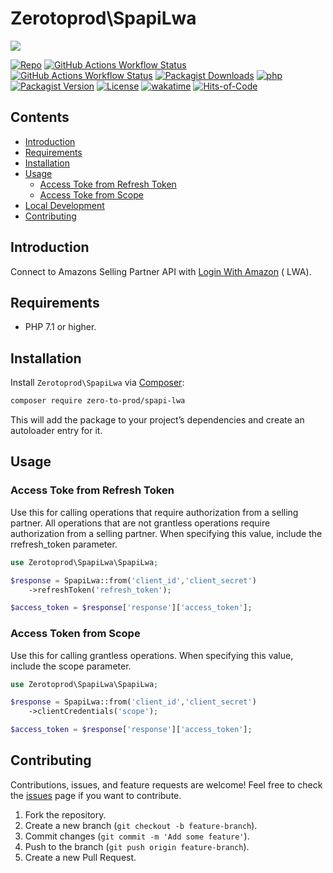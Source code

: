 # Zerotoprod\SpapiLwa

![](art/logo.png)

[![Repo](https://img.shields.io/badge/github-gray?logo=github)](https://github.com/zero-to-prod/spapi-lwa)
[![GitHub Actions Workflow Status](https://img.shields.io/github/actions/workflow/status/zero-to-prod/spapi-lwa/test.yml?label=test)](https://github.com/zero-to-prod/spapi-lwa/actions)
[![GitHub Actions Workflow Status](https://img.shields.io/github/actions/workflow/status/zero-to-prod/spapi-lwa/backwards_compatibility.yml?label=backwards_compatibility)](https://github.com/zero-to-prod/spapi-lwa/actions)
[![Packagist Downloads](https://img.shields.io/packagist/dt/zero-to-prod/spapi-lwa?color=blue)](https://packagist.org/packages/zero-to-prod/spapi-lwa/stats)
[![php](https://img.shields.io/packagist/php-v/zero-to-prod/spapi-lwa.svg?color=purple)](https://packagist.org/packages/zero-to-prod/spapi-lwa/stats)
[![Packagist Version](https://img.shields.io/packagist/v/zero-to-prod/spapi-lwa?color=f28d1a)](https://packagist.org/packages/zero-to-prod/spapi-lwa)
[![License](https://img.shields.io/packagist/l/zero-to-prod/spapi-lwa?color=pink)](https://github.com/zero-to-prod/spapi-lwa/blob/main/LICENSE.md)
[![wakatime](https://wakatime.com/badge/github/zero-to-prod/spapi-lwa.svg)](https://wakatime.com/badge/github/zero-to-prod/spapi-lwa)
[![Hits-of-Code](https://hitsofcode.com/github/zero-to-prod/spapi-lwa?branch=main)](https://hitsofcode.com/github/zero-to-prod/spapi-lwa/view?branch=main)

## Contents

- [Introduction](#introduction)
- [Requirements](#requirements)
- [Installation](#installation)
- [Usage](#usage)
    - [Access Toke from Refresh Token](#access-toke-from-refresh-token)
    - [Access Toke from Scope](#access-token-from-scope)
- [Local Development](./LOCAL_DEVELOPMENT.md)
- [Contributing](#contributing)

## Introduction

Connect to Amazons Selling Partner API with [Login With Amazon](https://developer-docs.amazon.com/sp-api/docs/connecting-to-the-selling-partner-api) (
LWA).

## Requirements

- PHP 7.1 or higher.

## Installation

Install `Zerotoprod\SpapiLwa` via [Composer](https://getcomposer.org/):

```bash
composer require zero-to-prod/spapi-lwa
```

This will add the package to your project’s dependencies and create an autoloader entry for it.

## Usage

### Access Toke from Refresh Token

Use this for calling operations that require authorization from a selling partner. All operations that are not grantless operations require
authorization from a selling partner. When specifying this value, include the rrefresh_token parameter.

```php
use Zerotoprod\SpapiLwa\SpapiLwa;

$response = SpapiLwa::from('client_id','client_secret')
    ->refreshToken('refresh_token');

$access_token = $response['response']['access_token'];
```

### Access Token from Scope

Use this for calling grantless operations. When specifying this value, include the scope parameter.

```php
use Zerotoprod\SpapiLwa\SpapiLwa;

$response = SpapiLwa::from('client_id','client_secret')
    ->clientCredentials('scope');

$access_token = $response['response']['access_token'];
```

## Contributing

Contributions, issues, and feature requests are welcome!
Feel free to check the [issues](https://github.com/zero-to-prod/spapi-lwa/issues) page if you want to contribute.

1. Fork the repository.
2. Create a new branch (`git checkout -b feature-branch`).
3. Commit changes (`git commit -m 'Add some feature'`).
4. Push to the branch (`git push origin feature-branch`).
5. Create a new Pull Request.
